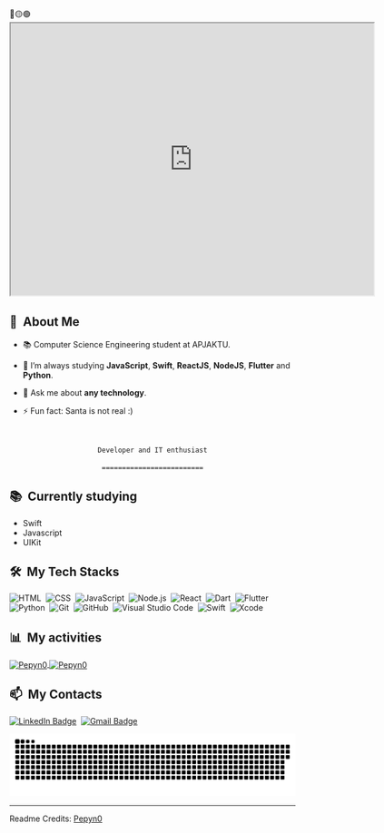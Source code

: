 <div>
🔴🟡🟢

<br>

</div>


<div align="center">
  <iframe src="https://drive.google.com/file/d/1FOUCAt8qxYg-RMuboqehA8QuTQSytYAb/preview" width="640" height="480" allow="autoplay"></iframe>
</div>



<div>

  ## 🧭 &nbsp;About Me

  - 📚 Computer Science Engineering student at APJAKTU.
  <!-- - 🔭 I'm currently working on <a href="#">MyJob</a> -->

  - 🌱  I’m always studying **JavaScript**, **Swift**, **ReactJS**, **NodeJS**, **Flutter** and **Python**.

  - 💬 Ask me about **any technology**.

  - ⚡ Fun fact: Santa is not real :)

  <br>
  

</div>


<div align="center">

  `Developer and IT enthusiast`
  <br>

  `=========================`
  <br>
</div>


<div>

  ## 📚 &nbsp;Currently studying

  - Swift
  - Javascript
  - UIKit

</div>


<div>

  ## 🛠️ &nbsp;My Tech Stacks

  ![HTML](https://img.shields.io/badge/-HTML-0D1117?style=flat&logo=HTML5)&nbsp;
  ![CSS](https://img.shields.io/badge/-CSS-0D1117?style=flat&logo=CSS3&logoColor=1572B6)&nbsp;
  ![JavaScript](https://img.shields.io/badge/-JavaScript-0D1117?style=flat&logo=javascript)&nbsp;
  ![Node.js](https://img.shields.io/badge/-Node.js-0D1117?style=flat&logo=node.js)&nbsp;
  ![React](https://img.shields.io/badge/-React-0D1117?style=flat&logo=react)&nbsp;
  ![Dart](https://img.shields.io/badge/-Dart-0D1117?style=flat&logo=dart)&nbsp;
  ![Flutter](https://img.shields.io/badge/-Flutter-0D1117?style=flat&logo=flutter)&nbsp;
  ![Python](https://img.shields.io/badge/-Python-0D1117?style=flat&logo=python)&nbsp;
  ![Git](https://img.shields.io/badge/-Git-0D1117?style=flat&logo=git)&nbsp;
  ![GitHub](https://img.shields.io/badge/-GitHub-0D1117?style=flat&logo=github)&nbsp;
  ![Visual Studio Code](https://img.shields.io/badge/-VS%20Code-0D1117?style=flat&logo=visual-studio-code&logoColor=007ACC)&nbsp;
  ![Swift](https://img.shields.io/badge/swift-F54A2A?style=for-the-badge&logo=swift&logoColor=white)&nbsp;
  ![Xcode](https://img.shields.io/badge/Xcode-007ACC?style=for-the-badge&logo=Xcode&logoColor=white)&nbsp;

</div>


<div>

  ## 📊 &nbsp;My activities
  <a href="https://github.com/Pepyn0">
    <img width=450 height=170 align="center" alt="Pepyn0" src="https://github-readme-stats.vercel.app/api?username=Abhijith-H13&theme=midnight-purple&show_icons=true&bg_color=0D1117&hide_border=true&count_private=true" />
  </a>
  <a href="https://github.com/Pepyn0">
    <img align="center" alt="Pepyn0" src="https://github-readme-stats.vercel.app/api/top-langs/?username=Abhijith-H13&theme=midnight-purple&layout=compact&bg_color=0D1117&hide_border=true&count_private=true" />
  </a>
</div>

<div>

  ## 📫 &nbsp;My Contacts

  <!-- [![Portfolio Badge](https://img.shields.io/badge/-Portifolio-blueviolet?style=flat-square&logo=Portfolio&logoColor=white)](https://pepyn0.github.io/)&nbsp; -->
  [![LinkedIn Badge](https://img.shields.io/badge/-Pablo_Silva-blue?style=flat-square&logo=Linkedin&logoColor=white&link=https://www.linkedin.com/in/abhijith-h-b1049b211/)](https://www.linkedin.com/in/abhijith-h-b1049b211/)&nbsp;
  [![Gmail Badge](https://img.shields.io/badge/-abhijithh496@gmail.com-red?style=flat-square&logo=Gmail&logoColor=white)](mailto:abhijithh496@gmail.com)&nbsp;

</div>


<!-- ![Snake animation](https://github.com/Pepyn0/Pepyn0/blob/output/github-contribution-grid-snake.svg) -->

<div>
  <img src="https://github.com/Pepyn0/Pepyn0/raw/output/github-contribution-grid-snake.svg" alt="snake"></center>
</div>

<!-- ## 📚 &nbsp;My Projects -->


------
Readme Credits: [Pepyn0](https://github.com/Pepyn0)


